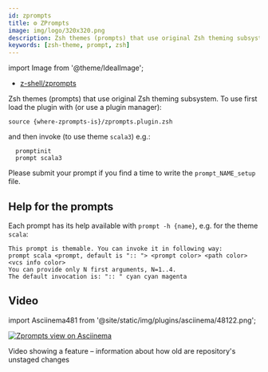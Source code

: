```yaml
---
id: zprompts
title: ⚙️ ZPrompts
image: img/logo/320x320.png
description: Zsh themes (prompts) that use original Zsh theming subsystem
keywords: [zsh-theme, prompt, zsh]
---
```


import Image from '@theme/IdealImage';

- [z-shell/zprompts][1]

Zsh themes (prompts) that use original Zsh theming subsystem. To use first load the plugin with (or use a plugin
manager):

```shell
source {where-zprompts-is}/zprompts.plugin.zsh
```

and then invoke (to use theme `scala3`) e.g.:

```shell
  promptinit
  prompt scala3
```

Please submit your prompt if you find a time to write the `prompt_NAME_setup` file.

## Help for the prompts

Each prompt has its help available with `prompt -h {name}`, e.g. for the theme `scala`:

```shell
This prompt is themable. You can invoke it in following way:
prompt scala <prompt, default is ":: "> <prompt color> <path color> <vcs info color>
You can provide only N first arguments, N=1..4.
The default invocation is: ":: " cyan cyan magenta
```

## Video

import Asciinema481 from '@site/static/img/plugins/asciinema/48122.png';

<a href="https://asciinema.org/a/48122">
  <img className="ScreenView" src={Asciinema481} alt="Zprompts view on Asciinema" />
</a>

Video showing a feature – information about how old are repository's unstaged changes

[1]: https://github.com/z-shell/zprompts
